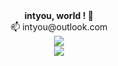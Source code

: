 <div align="center" > 
<b>intyou, world ! 👋</b> </br>
📫 intyou@outlook.com</br>
</div>
<div align="center"> <img src="https://metrics.lecoq.io/intyouss?template=classic&base.metadata=0&base=header%2C%20activity%2C%20community%2C%20repositories%2C%20metadata&base.indepth=false&base.hireable=false&base.skip=false&config.timezone=Asia%2FShanghai"> </div>

<!-- 
<div align="left"> <img height="137px" src="https://github-readme-stats.vercel.app/api?username=intyouss&hide_title=true&hide_border=true&show_icons=trueline_height=21&text_color=000&icon_color=000&bg_color=0,ea6161,ffc64d,fffc4d,52fa5a&theme=graywhite" /> </div> 
-->

<div align="center"> <img src="https://github-readme-stats.vercel.app/api/top-langs/?username=intyouss&hide_title=true&hide_border=true&layout=compact&langs_count=6&theme=radical" /> </div>

<!-- <div align="center"> <img src="https://github-profile-trophy.vercel.app/?username=intyouss" /> </div> -->
